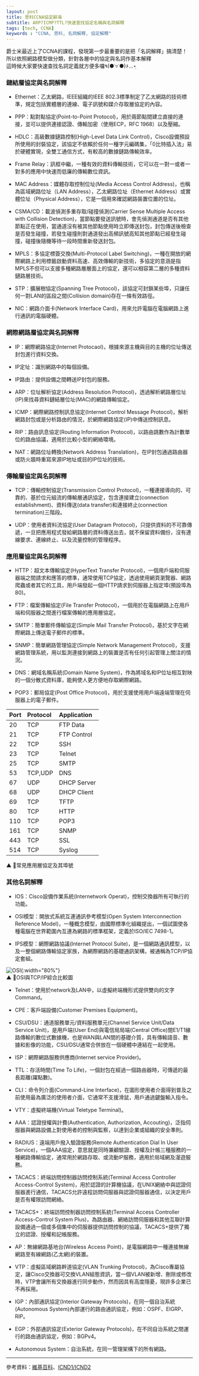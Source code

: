 ```yaml
---
layout: post
title: 思科CCNA協定辭海
subtitle: ARP?ICMP?TTL?快速查找協定名稱與名詞解釋
tags: [tech, CCNA]
keywords : "CCNA, 思科, 名詞解釋, 協定解釋" 
---
```


爵士米最近上了CCNA的課程，發現第一步最重要的是把「名詞解釋」搞清楚！<br>
所以依照網路模型做分類，針對各層中的協定與名詞作基本解釋<br>
這時候大家要快速查找名詞定義就方便多囉٩(●˙▿˙●)۶…⋆ฺ<br>

### 鏈結層協定與名詞解釋

* Ethernet：乙太網路，IEEE組織的IEEE 802.3標準制定了乙太網路的技術標準，規定包括實體層的連線、電子訊號和媒介存取層協定的內容。

* PPP：點對點協定(Point-to-Point Protocol)，用於兩節點間建立直接的連接，並可以提供連接認證、傳輸加密（使用ECP，RFC 1968）以及壓縮。

* HDLC：高級數據鏈路控制(High-Level Data Link Control)，Cisco設備預設所使用的封裝協定，該協定不依賴於任何一種字元編碼集，「0比特插入法」易於硬體實現，全雙工通信方式，有較高的數據鏈路傳輸效率。

* Frame Relay：訊框中繼，一種有效的資料傳輸技術，它可以在一對一或者一對多的應用中快速而低廉的傳輸數位資訊。

* MAC Address：媒體存取控制位址(Media Access Control Address)，也稱為區域網路位址（LAN Address），乙太網路位址（Ethernet Address）或實體位址（Physical Address），它是一個用來確認網路裝置位置的位址。

* CSMA/CD：載波偵測多重存取/碰撞偵測(Carrier Sense Multiple Access with Collision Detection)，當節點要發送訊號時，會先偵測通道是否有其他節點正在使用，當通道沒有被其他節點使用時立即傳送封包，封包傳送後檢查是否發生碰撞，若發生碰撞則對通道發出高頻訊號高知其他節點已經發生碰撞，碰撞後隨機等待一段時間重新發送封包。

* MPLS：多協定標簽交換(Multi-Protocol Label Switching)，一種在開放的網際網路上利用標籤啟動資料高速、高效傳輸的新技術，多協定的意涵是指MPLS不但可以支援多種網路層層面上的協定，還可以相容第二層的多種資料鏈路層技術。

* STP：擴展樹協定(Spanning Tree Protocol)，該協定可封鎖某些埠，只讓任何一對LAN的區段之間(Collision domain)存在一條有效路徑。

* NIC：網路介面卡(Network Interface Card)，用來允許電腦在電腦網路上進行通訊的電腦硬體。

### 網際網路層協定與名詞解釋

* IP：網際網路協定(Internet Protocaol)，根據來源主機與目的主機的位址傳送封包進行資料交換。

* IP定址：識別網路中的每個設備。

* IP路由：提供設備之間轉送IP封包的服務。

* ARP：位址解析協定(Address Resolution Protocol)，透過解析網路層位址(IP)來找尋資料鏈結層位址(MAC)的網路傳輸協定。

* ICMP：網際網路控制訊息協定(Internet Control Message Protocol)，解析網路封包或是分析路由的情況，於網際網路協定(IP)中傳送控制訊息。

* RIP：路由訊息協定(Routing Information Protocol)，以路由跳數作為計數單位的路由協議，適用於比較小型的網絡環境。

* NAT：網路位址轉換(Network Address Translation)，在IP封包通過路由器或防火牆時重寫來源IP地址或目的IP位址的技術。

### 傳輸層協定與名詞解釋

* TCP：傳輸控制協定(Transmission Control Protocol)，一種連接導向的、可靠的、基於位元組流的傳輸層通訊協定，包含連接建立(connection establishment)、資料傳送(data transfer)和連接終止(connection termination)三階段。

* UDP：使用者資料流協定(User Datagram Protocol)，只提供資料的不可靠傳遞，一旦把應用程式發給網路層的資料傳送出去，就不保留資料備份，沒有連線要求、連線終止、以及流量控制的管理程序。

### 應用層協定與名詞解釋

* HTTP：超文本傳輸協定(HyperText Transfer Protocol)，一個用戶端和伺服器端之間請求和應答的標準，通常使用TCP協定，透過使用網頁瀏覽器、網路爬蟲或者其它的工具，用戶端發起一個HTTP請求到伺服器上指定埠(預設埠為80)。

* FTP：檔案傳輸協定(File Transfer Protocol)，一個用於在電腦網路上在用戶端和伺服器之間進行檔案傳輸的應用層協定。

* SMTP：簡單郵件傳輸協定(Simple Mail Transfer Protocol)，基於文字在網際網路上傳送電子郵件的標準。

* SNMP：簡單網路管理協定(Simple Network Management Protocol)，支援網路管理系統，用以監測連接到網路上的裝置是否有任何引起管理上關注的情況。

* DNS：網域名稱系統(Domain Name System)，作為將域名和IP位址相互對映的一個分散式資料庫，能夠使人更方便地存取網際網路。

* POP3：郵局協定(Post Office Protocol)，用於支援使用用戶端遠端管理在伺服器上的電子郵件。

| Port | Protocol | Application |
| :------ |:--- | :--- |
| 20 | TCP | FTP Data |
| 21 | TCP | FTP Control |
| 22 | TCP | SSH |
| 23 | TCP | Telnet |
| 25 | TCP | SMTP |
| 53 | TCP,UDP | DNS |
| 67 | UDP | DHCP Server |
| 68 | UDP | DHCP Client |
| 69 | TCP | TFTP |
| 80 | TCP | HTTP |
| 110 | TCP | POP3 |
| 161 | TCP | SNMP |
| 443 | TCP | SSL |
| 514 | TCP | Syslog |

▲ 常見應用層協定及其埠號

### 其他名詞解釋

* IOS：Cisco設備作業系統(Internetwork Operat)，控制交換器所有可執行的功能。

* OSI模型：開放式系統互連通訊參考模型(Open System Interconnection Reference Model)，一種概念模型，由國際標準化組織提出，一個試圖使各種電腦在世界範圍內互連為網路的標準框架，定義於ISO/IEC 7498-1。

* IPS模型：網際網路協議(Internet Protocol Suite)，是一個網路通訊模型，以及一整個網路傳輸協定家族，為網際網路的基礎通訊架構，被通稱為TCP/IP協定套組。

![OSI](/img/1080531/OSI.png){:width="80%"}<br>
▲ OSI與TCP/IP綜合比較圖

* Telnet：使用於network及LAN中，以虛擬終端機形式提供雙向的文字Command。

* CPE：客戶端設備(Customer Premises Equipment)。

* CSU/DSU：通道服務單元/資料服務單元(Channel Service Unit/Data Service Unit)，是用戶端(User End)與電信局局端(Central Office)間E1/T1線路傳輸的數位式數據機，也是WAN與LAN間的基礎介質，具有傳輸語音、數據和影像的功能，CSU/DSU通常合併放在一個硬體中連結在一起使用。

* ISP：網際網路服務供應商(Internet service Provider)。

* TTL：存活時間(Time To Life)，一個封包在經過一個路由器時，可傳遞的最長距離(躍點數)。

* CLI：命令列介面(Command-Line Interface)，在圖形使用者介面得到普及之前使用最為廣泛的使用者介面，它通常不支援滑鼠，用戶通過鍵盤輸入指令。

* VTY：虛擬終端機(Virtual Teletype Terminal)。

* AAA：認證授權與計費(Authentication, Authorization, Accouting)，泛指伺服器與網路設備上對使用者的控制與監察，以達到企業或組織的安全準則。

* RADIUS：遠端用戶撥入驗證服務(Remote Authentication Dial In User Service)，一個AAA協定，意思就是同時兼顧驗證、授權及計帳三種服務的一種網路傳輸協定，通常用於網路存取、或流動IP服務，適用於局域網及漫遊服務。

* TACACS：終端訪問控制器訪問控制系統(Terminal Access Controller Access-Control System)，用於認證的計算機協議，在UNIX網絡中與認證伺服器進行通信，TACACS允許遠程訪問伺服器與認證伺服器通信，以決定用戶是否有權限訪問網絡。

* TACACS+：終端訪問控制器訪問控制系統(Terminal Access Controller Access-Control System Plus)，為路由器、網絡訪問伺服器和其他互聯計算設備通過一個或多個集中的伺服器提供訪問控制的協議，TACACS+提供了獨立的認證、授權和記帳服務。

* AP：無線網路基地台(Wireless Access Point)，是電腦網路中一種連接無線網路至有線網路(乙太網)的裝置。

* VTP：虛擬區域網路幹道協定(VLAN Trunking Protocol)，為Cisco專屬協定，讓Cisco交換器可交換VLAN組態資訊，當一個VLAN被新增、刪除或修改時，VTP會讓所有交換器進行同步動作，然而因具有高度隱憂，現許多企業已不再採用。

* IGP：內部通訊協定(Interior Gateway Protocols)，在同一個自治系統(Autonomous System)內部運行的路由通訊協定，例如：OSPF、EIGRP、RIP。

* EGP：外部通訊協定(Exterior Gateway Protocols)，在不同自治系統之間運行的路由通訊協定，例如：BGPv4。

* Autonomous System：自治系統，在同一管理架構下的所有網路。

----------

參考資料：[維基百科](https://zh.wikipedia.org/wiki)、[ICND1/ICND2](https://www.books.com.tw/products/0010757652)